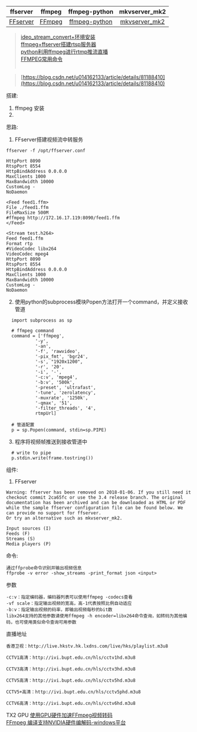 

|ffserver|ffmpeg|ffmpeg-python|mkvserver_mk2|
|:-:|:-:|:-:|:-:|
|[FFserver](https://trac.ffmpeg.org/wiki/ffserver)|[FFmpeg](https://ffmpeg.org/ffmpeg.html)|[ffmpeg-python](https://github.com/kkroening/ffmpeg-python)|[mkvserver_mk2](https://github.com/klaxa/mkvserver_mk2)|

> [ideo_stream_convert+环境安装](https://github.com/yywbxgl/rtsp_opencv_demo) <br>
> [ffmpeg+ffserver搭建rtsp服务器](https://blog.csdn.net/FPGATOM/article/details/98782202) <br>
> [python利用ffmpeg进行rtmp推流直播](https://blog.csdn.net/rainweic/article/details/94666527) <br>
> [FFMPEG常用命令](https://www.jianshu.com/p/80d40dd670d4) <br><br>

> [https://blog.csdn.net/u014162133/article/details/81188410](https://blog.csdn.net/u014162133/article/details/81188410)

搭建:
  1. ffmpeg 安装
  2.

思路:
  1. FFserver搭建视频流中转服务   
  ```
  ffserver -f /opt/ffserver.conf
  
  HttpPort 8090
  RtspPort 8554
  HttpBindAddress 0.0.0.0
  MaxClients 1000
  MaxBandwidth 10000
  CustomLog -
  NoDaemon

  <Feed feed1.ffm>
  File ./feed1.ffm
  FileMaxSize 500M
  #ffmpeg http://172.16.17.119:8090/feed1.ffm
  </Feed>

  <Stream test.h264>
  Feed feed1.ffm
  Format rtp
  #VideoCodec libx264
  VideoCodec mpeg4
  HttpPort 8090
  RtspPort 8554
  HttpBindAddress 0.0.0.0
  MaxClients 1000
  MaxBandwidth 10000
  CustomLog -
  NoDaemon

  ```
  
  2. 使用python的subprocess模块Popen方法打开一个command，并定义接收管道
  ```
    import subprocess as sp

    # ffmpeg command
    command = ['ffmpeg',
             '-y',
             '-an',
             '-f', 'rawvideo',
             '-pix_fmt', 'bgr24',
             '-s', "1920x1200",
             '-r', '20',
             '-i', '-',
             '-c:v', 'mpeg4',
             '-b:v', '500k',
             '-preset', 'ultrafast',
             '-tune', 'zerolatency',
             '-muxrate', '1250k',
             '-qmax', '51',
             '-filter_threads', '4', 
             rtmpUrl]

    # 管道配置
    p = sp.Popen(command, stdin=sp.PIPE)   
  ```
  
  3. 程序将视频帧推送到接收管道中
  ```
    # write to pipe
    p.stdin.write(frame.tostring())
  ```
  
  

组件:
 1. FFserver
 ```
 Warning: ffserver has been removed on 2018-01-06. If you still need it checkout commit 2ca65fc or use the 3.4 release branch. The original documentation has been archived and can be downloaded as ​HTML or ​PDF while the sample ffserver configuration file can be found below. We can provide no support for ffserver.
Or try an alternative such as ​mkvserver_mk2.
```
```
Input sources (I)
Feeds (F)
Streams (S)
Media players (P)
```
 
 命令:
 ```
 通过ffprobe命令识别并输出视频信息
 ffprobe -v error -show_streams -print_format json <input>  
 ```
 参数
```
-c:v：指定编码器，编码器列表可以使用ffmpeg -codecs查看
-vf scale：指定输出视频的宽高，高-1代表按照比例自动适应
-b:v：指定输出视频的码率，即输出视频每秒的bit数
libx264支持的其他参数请使用ffmpeg -h encoder=libx264命令查询，如转码为其他编码，也可使用类似命令查询可用参数
```


直播地址

```
香港卫视：http://live.hkstv.hk.lxdns.com/live/hks/playlist.m3u8

CCTV1高清：http://ivi.bupt.edu.cn/hls/cctv1hd.m3u8

CCTV3高清：http://ivi.bupt.edu.cn/hls/cctv3hd.m3u8

CCTV5高清：http://ivi.bupt.edu.cn/hls/cctv5hd.m3u8

CCTV5+高清：http://ivi.bupt.edu.cn/hls/cctv5phd.m3u8

CCTV6高清：http://ivi.bupt.edu.cn/hls/cctv6hd.m3u8
```


TX2 GPU
[使用GPU硬件加速FFmpeg视频转码](https://www.jianshu.com/p/59da3d350488) <br>
[FFmpeg 编译支持NVIDIA硬件编解码-windows平台](https://www.jianshu.com/p/032b47c48ada)
